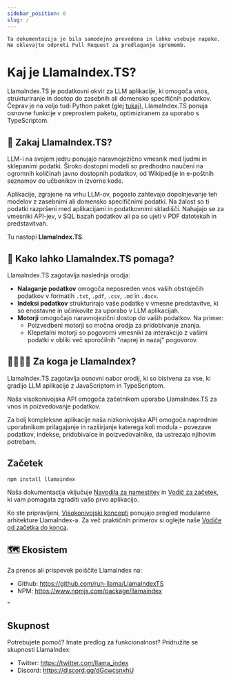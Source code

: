 ```yaml
---
sidebar_position: 0
slug: /
---
```


`Ta dokumentacija je bila samodejno prevedena in lahko vsebuje napake. Ne oklevajte odpreti Pull Request za predlaganje sprememb.`

# Kaj je LlamaIndex.TS?

LlamaIndex.TS je podatkovni okvir za LLM aplikacije, ki omogoča vnos, strukturiranje in dostop do zasebnih ali domensko specifičnih podatkov. Čeprav je na voljo tudi Python paket (glej [tukaj](https://docs.llamaindex.ai/en/stable/)), LlamaIndex.TS ponuja osnovne funkcije v preprostem paketu, optimiziranem za uporabo s TypeScriptom.

## 🚀 Zakaj LlamaIndex.TS?

LLM-i na svojem jedru ponujajo naravnojezično vmesnik med ljudmi in sklepanimi podatki. Široko dostopni modeli so predhodno naučeni na ogromnih količinah javno dostopnih podatkov, od Wikipedije in e-poštnih seznamov do učbenikov in izvorne kode.

Aplikacije, zgrajene na vrhu LLM-ov, pogosto zahtevajo dopolnjevanje teh modelov z zasebnimi ali domensko specifičnimi podatki. Na žalost so ti podatki razpršeni med aplikacijami in podatkovnimi skladišči. Nahajajo se za vmesniki API-jev, v SQL bazah podatkov ali pa so ujeti v PDF datotekah in predstavitvah.

Tu nastopi **LlamaIndex.TS**.

## 🦙 Kako lahko LlamaIndex.TS pomaga?

LlamaIndex.TS zagotavlja naslednja orodja:

- **Nalaganje podatkov** omogoča neposreden vnos vaših obstoječih podatkov v formatih `.txt`, `.pdf`, `.csv`, `.md` in `.docx`.
- **Indeksi podatkov** strukturirajo vaše podatke v vmesne predstavitve, ki so enostavne in učinkovite za uporabo v LLM aplikacijah.
- **Motorji** omogočajo naravnojezični dostop do vaših podatkov. Na primer:
  - Poizvedbeni motorji so močna orodja za pridobivanje znanja.
  - Klepetalni motorji so pogovorni vmesniki za interakcijo z vašimi podatki v obliki več sporočilnih "naprej in nazaj" pogovorov.

## 👨‍👩‍👧‍👦 Za koga je LlamaIndex?

LlamaIndex.TS zagotavlja osnovni nabor orodij, ki so bistvena za vse, ki gradijo LLM aplikacije z JavaScriptom in TypeScriptom.

Naša visokonivojska API omogoča začetnikom uporabo LlamaIndex.TS za vnos in poizvedovanje podatkov.

Za bolj kompleksne aplikacije naša nizkonivojska API omogoča naprednim uporabnikom prilagajanje in razširjanje katerega koli modula - povezave podatkov, indekse, pridobivalce in poizvedovalnike, da ustrezajo njihovim potrebam.

## Začetek

`npm install llamaindex`

Naša dokumentacija vključuje [Navodila za namestitev](./installation.md) in [Vodič za začetek](./starter.md), ki vam pomagata zgraditi vašo prvo aplikacijo.

Ko ste pripravljeni, [Visokonivojski koncepti](./concepts.md) ponujajo pregled modularne arhitekture LlamaIndex-a. Za več praktičnih primerov si oglejte naše [Vodiče od začetka do konca](./end_to_end.md).

## 🗺️ Ekosistem

Za prenos ali prispevek poiščite LlamaIndex na:

- Github: https://github.com/run-llama/LlamaIndexTS
- NPM: https://www.npmjs.com/package/llamaindex

"

## Skupnost

Potrebujete pomoč? Imate predlog za funkcionalnost? Pridružite se skupnosti LlamaIndex:

- Twitter: https://twitter.com/llama_index
- Discord: https://discord.gg/dGcwcsnxhU
